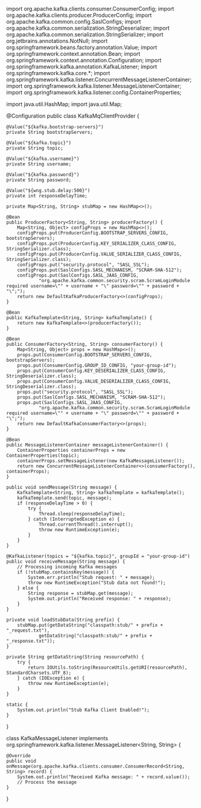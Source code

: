 
import org.apache.kafka.clients.consumer.ConsumerConfig;
import org.apache.kafka.clients.producer.ProducerConfig;
import org.apache.kafka.common.config.SaslConfigs;
import org.apache.kafka.common.serialization.StringDeserializer;
import org.apache.kafka.common.serialization.StringSerializer;
import org.jetbrains.annotations.NotNull;
import org.springframework.beans.factory.annotation.Value;
import org.springframework.context.annotation.Bean;
import org.springframework.context.annotation.Configuration;
import org.springframework.kafka.annotation.KafkaListener;
import org.springframework.kafka.core.*;
import org.springframework.kafka.listener.ConcurrentMessageListenerContainer;
import org.springframework.kafka.listener.MessageListenerContainer;
import org.springframework.kafka.listener.config.ContainerProperties;

import java.util.HashMap;
import java.util.Map;

@Configuration
public class KafkaMqClientProvider {

    @Value("${kafka.bootstrap-servers}")
    private String bootstrapServers;

    @Value("${kafka.topic}")
    private String topic;

    @Value("${kafka.username}")
    private String username;

    @Value("${kafka.password}")
    private String password;

    @Value("${wng.stub.delay:500}")
    private int responseDelayTime;

    private Map<String, String> stubMap = new HashMap<>();

    @Bean
    public ProducerFactory<String, String> producerFactory() {
        Map<String, Object> configProps = new HashMap<>();
        configProps.put(ProducerConfig.BOOTSTRAP_SERVERS_CONFIG, bootstrapServers);
        configProps.put(ProducerConfig.KEY_SERIALIZER_CLASS_CONFIG, StringSerializer.class);
        configProps.put(ProducerConfig.VALUE_SERIALIZER_CLASS_CONFIG, StringSerializer.class);
        configProps.put("security.protocol", "SASL_SSL");
        configProps.put(SaslConfigs.SASL_MECHANISM, "SCRAM-SHA-512");
        configProps.put(SaslConfigs.SASL_JAAS_CONFIG,
                "org.apache.kafka.common.security.scram.ScramLoginModule required username=\"" + username + "\" password=\"" + password + "\";");
        return new DefaultKafkaProducerFactory<>(configProps);
    }

    @Bean
    public KafkaTemplate<String, String> kafkaTemplate() {
        return new KafkaTemplate<>(producerFactory());
    }

    @Bean
    public ConsumerFactory<String, String> consumerFactory() {
        Map<String, Object> props = new HashMap<>();
        props.put(ConsumerConfig.BOOTSTRAP_SERVERS_CONFIG, bootstrapServers);
        props.put(ConsumerConfig.GROUP_ID_CONFIG, "your-group-id");
        props.put(ConsumerConfig.KEY_DESERIALIZER_CLASS_CONFIG, StringDeserializer.class);
        props.put(ConsumerConfig.VALUE_DESERIALIZER_CLASS_CONFIG, StringDeserializer.class);
        props.put("security.protocol", "SASL_SSL");
        props.put(SaslConfigs.SASL_MECHANISM, "SCRAM-SHA-512");
        props.put(SaslConfigs.SASL_JAAS_CONFIG,
                "org.apache.kafka.common.security.scram.ScramLoginModule required username=\"" + username + "\" password=\"" + password + "\";");
        return new DefaultKafkaConsumerFactory<>(props);
    }

    @Bean
    public MessageListenerContainer messageListenerContainer() {
        ContainerProperties containerProps = new ContainerProperties(topic);
        containerProps.setMessageListener(new KafkaMessageListener());
        return new ConcurrentMessageListenerContainer<>(consumerFactory(), containerProps);
    }

    public void sendMessage(String message) {
        KafkaTemplate<String, String> kafkaTemplate = kafkaTemplate();
        kafkaTemplate.send(topic, message);
        if (responseDelayTime > 0) {
            try {
                Thread.sleep(responseDelayTime);
            } catch (InterruptedException e) {
                Thread.currentThread().interrupt();
                throw new RuntimeException(e);
            }
        }
    }

    @KafkaListener(topics = "${kafka.topic}", groupId = "your-group-id")
    public void receiveMessage(String message) {
        // Processing incoming Kafka messages
        if (!stubMap.containsKey(message)) {
            System.err.println("Stub request: " + message);
            throw new RuntimeException("Stub data not found!");
        } else {
            String response = stubMap.get(message);
            System.out.println("Received response: " + response);
        }
    }

    private void loadStubData(String prefix) {
        stubMap.put(getDataString("classpath:stub/" + prefix + "_request.txt"),
                getDataString("classpath:stub/" + prefix + "_response.txt"));
    }

    private String getDataString(String resourcePath) {
        try {
            return IOUtils.toString(ResourceUtils.getURI(resourcePath), StandardCharsets.UTF_8);
        } catch (IOException e) {
            throw new RuntimeException(e);
        }
    }

    static {
        System.out.println("Stub Kafka Client Enabled!");
    }
}

class KafkaMessageListener implements org.springframework.kafka.listener.MessageListener<String, String> {

    @Override
    public void onMessage(org.apache.kafka.clients.consumer.ConsumerRecord<String, String> record) {
        System.out.println("Received Kafka message: " + record.value());
        // Process the message
    }
}
